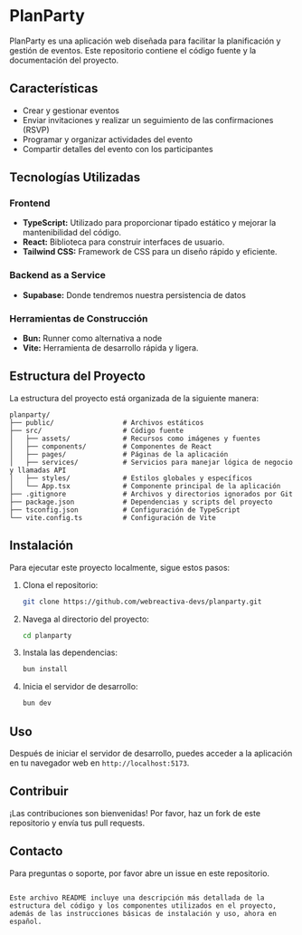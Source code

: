 # PlanParty

PlanParty es una aplicación web diseñada para facilitar la planificación y gestión de eventos. Este repositorio contiene el código fuente y la documentación del proyecto.

## Características

- Crear y gestionar eventos
- Enviar invitaciones y realizar un seguimiento de las confirmaciones (RSVP)
- Programar y organizar actividades del evento
- Compartir detalles del evento con los participantes

## Tecnologías Utilizadas

### Frontend

- **TypeScript:** Utilizado para proporcionar tipado estático y mejorar la mantenibilidad del código.
- **React:** Biblioteca para construir interfaces de usuario.
- **Tailwind CSS:** Framework de CSS para un diseño rápido y eficiente.

### Backend as a Service

- **Supabase:** Donde tendremos nuestra persistencia de datos

### Herramientas de Construcción

- **Bun:** Runner como alternativa a node
- **Vite:** Herramienta de desarrollo rápida y ligera.

## Estructura del Proyecto

La estructura del proyecto está organizada de la siguiente manera:

```
planparty/
├── public/                 # Archivos estáticos
├── src/                    # Código fuente
│   ├── assets/             # Recursos como imágenes y fuentes
│   ├── components/         # Componentes de React
│   ├── pages/              # Páginas de la aplicación
│   ├── services/           # Servicios para manejar lógica de negocio y llamadas API
│   ├── styles/             # Estilos globales y específicos
│   └── App.tsx             # Componente principal de la aplicación
├── .gitignore              # Archivos y directorios ignorados por Git
├── package.json            # Dependencias y scripts del proyecto
├── tsconfig.json           # Configuración de TypeScript
└── vite.config.ts          # Configuración de Vite
```

## Instalación

Para ejecutar este proyecto localmente, sigue estos pasos:

1. Clona el repositorio:
   ```bash
   git clone https://github.com/webreactiva-devs/planparty.git
   ```
2. Navega al directorio del proyecto:
   ```bash
   cd planparty
   ```
3. Instala las dependencias:
   ```bash
   bun install
   ```
4. Inicia el servidor de desarrollo:
   ```bash
   bun dev
   ```

## Uso

Después de iniciar el servidor de desarrollo, puedes acceder a la aplicación en tu navegador web en `http://localhost:5173`.

## Contribuir

¡Las contribuciones son bienvenidas! Por favor, haz un fork de este repositorio y envía tus pull requests.

## Contacto

Para preguntas o soporte, por favor abre un issue en este repositorio.

```

Este archivo README incluye una descripción más detallada de la estructura del código y los componentes utilizados en el proyecto, además de las instrucciones básicas de instalación y uso, ahora en español.
